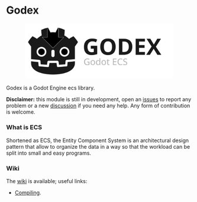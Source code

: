 # Godex

<p align="center">
    <img src="logo.svg" width="400" alt="Godex logo">
</p>

Godex is a Godot Engine ecs library.

**Disclaimer:** this module is still in development, open an [issues](https://github.com/AndreaCatania/godex/issues) to report any problem or a new [discussion](https://github.com/AndreaCatania/godex/discussions) if you need any help. Any form of contribution is welcome.

### What is ECS
Shortened as ECS, the Entity Component System is an architectural design pattern that allow to organize the data in a way so that the workload can be split into small and easy programs.

### Wiki
The [wiki](https://github.com/AndreaCatania/godex/wiki/) is available; useful links:
- [Compiling](https://github.com/AndreaCatania/godex/wiki/Compiling).

